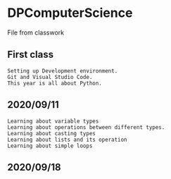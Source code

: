 # DPComputerScience
File from classwork
## First class
    Setting up Development environment. 
    Git and Visual Studio Code.
    This year is all about Python.
## 2020/09/11
    Learning about variable types
    Learning about operations between different types.
    Learning about casting types
    Learning about lists and its operation
    Learning about simple loops
## 2020/09/18
    
    
